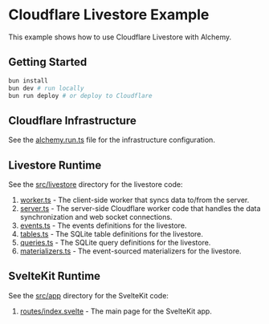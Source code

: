 # Cloudflare Livestore Example

This example shows how to use Cloudflare Livestore with Alchemy.

## Getting Started

```bash
bun install
bun dev # run locally 
bun run deploy # or deploy to Cloudflare
```

## Cloudflare Infrastructure

See the [alchemy.run.ts](./alchemy.run.ts) file for the infrastructure configuration.

## Livestore Runtime 

See the [src/livestore](./src/livestore) directory for the livestore code:
1. [worker.ts](./src/livestore/worker.ts) - The client-side worker that syncs data to/from the server.
2. [server.ts](./src/livestore/server.ts) - The server-side Cloudflare worker code that handles the data synchronization and web socket connections.
3. [events.ts](./src/livestore/events.ts) - The events definitions for the livestore.
4. [tables.ts](./src/livestore/tables.ts) - The SQLite table definitions for the livestore.
5. [queries.ts](./src/livestore/queries.ts) - The SQLite query definitions for the livestore.
6. [materializers.ts](./src/livestore/materializers.ts) - The event-sourced materializers for the livestore.

## SvelteKit Runtime

See the [src/app](./src/app) directory for the SvelteKit code:
1. [routes/index.svelte](./src/app/routes/index.svelte) - The main page for the SvelteKit app.
